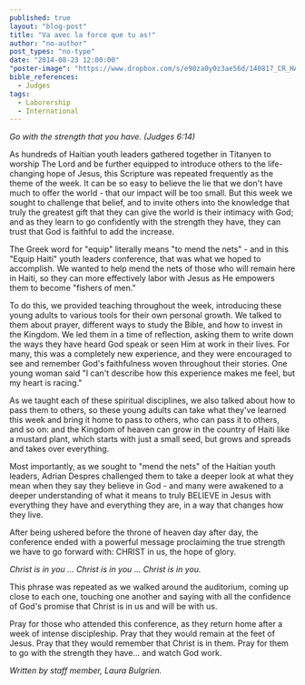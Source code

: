 ```yaml
---
published: true
layout: "blog-post"
title: "Va avec la force que tu as!"
author: "no-author"
post_types: "no-type"
date: "2014-08-23 12:00:00"
"poster-image": "https://www.dropbox.com/s/e90za0y0z3ae56d/140817_CR_HAITI_0370.jpg?dl=0"
bible_references: 
  - Judges
tags: 
  - Laborership
  - International
---
```


*Go with the strength that you have. (Judges 6:14)*

As hundreds of Haitian youth leaders gathered together in Titanyen to worship The Lord and be further equipped to introduce others to the life-changing hope of Jesus, this Scripture was repeated frequently as the theme of the week. It can be so easy to believe the lie that we don't have much to offer the world - that our impact will be too small. But this week we sought to challenge that belief, and to invite others into the knowledge that truly the greatest gift that they can give the world is their intimacy with God; and as they learn to go confidently with the strength they have, they can trust that God is faithful to add the increase.

The  Greek word for "equip" literally means "to mend the nets" - and in this "Equip Haiti" youth leaders conference, that was what we hoped to accomplish. We wanted to help mend the nets of those who will remain here in Haiti, so they can more effectively labor with Jesus as He empowers them to become "fishers of men."

To do this, we provided teaching throughout the week, introducing these young adults to various tools for their own personal growth. We talked to them about prayer, different ways to study the Bible, and how to invest in the Kingdom. We led them in a time of reflection, asking them to write down the ways they have heard God speak or seen Him at work in their lives. For many, this was a completely new experience, and they were encouraged to see and remember God's faithfulness woven throughout their stories. One young woman said "I can't describe how this experience makes me feel, but my heart is racing."

As we taught each of these spiritual disciplines, we also talked about how to pass them to others, so these young adults can take what they've learned this week and bring it home to pass to others, who can pass it to others, and so on: and the Kingdom of heaven can grow in the country of Haiti like a mustard plant, which starts with just a small seed, but grows and spreads and takes over everything.

Most importantly, as we sought to "mend the nets" of the Haitian youth leaders, Adrian Despres challenged them to take a deeper look at what they mean when they say they believe in God - and many were awakened to a deeper understanding of what it means to truly BELIEVE in Jesus with everything they have and everything they are, in a way that changes how they live. 

After being ushered before the throne of heaven day after day, the conference ended with a powerful message proclaiming the true strength we have to go forward with: CHRIST in us, the hope of glory.  

*Christ is in you ... Christ is in you ... Christ is in you.*

This phrase was repeated as we walked around the auditorium, coming up close to each one, touching one another and saying with all the confidence of God's promise that Christ is in us and will be with us.  

Pray for those who attended this conference, as they return home after a week of intense discipleship. Pray that they would remain at the feet of Jesus. Pray that they would remember that Christ is in them. Pray for them to go with the strength they have... and watch God work.

*Written by staff member, Laura Bulgrien.*